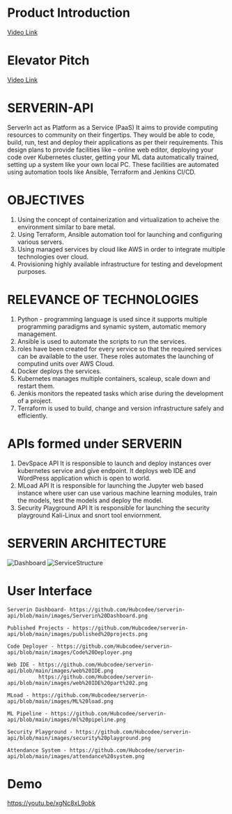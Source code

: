 # Product Introduction
[Video Link](https://drive.google.com/file/d/1-isEqijjuhaPOzXKcj31RawCnEQA61Uj/view?usp=drive_link)

# Elevator Pitch 
[Video Link](https://drive.google.com/file/d/1ebo5lS5ljpLdNsHdjmza1MY6EFievqfG/view?usp=drive_link)

# SERVERIN-API
 ServerIn act as Platform as a Service (PaaS)
 It aims to provide computing resources to community on their fingertips. 
 They would be able to code, build, run, test and deploy their applications as per their requirements. 
 This design plans to provide facilities like – online web editor, deploying your code over Kubernetes cluster, getting your ML data automatically trained, setting up a system like your own local PC. 
 These facilities are automated using automation tools like Ansible, Terraform and Jenkins CI/CD.
 
 # OBJECTIVES
 1. Using the concept of containerization and virtualization to acheive the environment similar to bare metal.
 2. Using Terraform, Ansible automation tool for launching and configuring various servers.
 3. Using managed services by cloud like AWS in order to integrate multiple technologies over cloud.
 4. Provisioning highly available infrastructure for testing and development purposes.
 
 # RELEVANCE OF TECHNOLOGIES 
 1. Python - programming language is used since it supports multiple programming paradigms and synamic system, automatic memory management. 
 2. Ansible is used to automate the scripts to run the services.
 3. roles have been created for every service so that the required services can be available to the user. These roles automates the launching of computind units over AWS Cloud.
 4. Docker deploys the services.
 5. Kubernetes manages multiple containers, scaleup, scale down and restart them.
 6. Jenkis monitors the repeated tasks which arise during the development of a project.
 7. Terraform is used to build, change and version infrastructure safely and efficiently.
 
# APIs formed under SERVERIN
 1. DevSpace API 
      It is responsible to launch and deploy instances over kubernetes service and give endpoint.
      It deploys web IDE and WordPress application which is open to world.
 2. MLoad API
      It is responsible for launching the Jupyter web based instance where user can use various machine learning modules, train the models, test the models and deploy the model. 
 3. Security Playground API
      It is responsible for launching the security playground Kali-Linux and snort tool enviornment.

# SERVERIN ARCHITECTURE
![Dashboard](/serverin-api/blob/main/images/Serverin%20Dashboard.png)
![ServiceStructure](/serverin-api/blob/main/images/Internal%20Serverin%20Service%20Strcuture.png)

    
    
    
# User Interface
    Serverin Dashboard- https://github.com/Hubcodee/serverin-api/blob/main/images/Serverin%20Dashboard.png
    
    Published Projects - https://github.com/Hubcodee/serverin-api/blob/main/images/published%20projects.png
    
    Code Deployer - https://github.com/Hubcodee/serverin-api/blob/main/images/Code%20Deployer.png
    
    Web IDE - https://github.com/Hubcodee/serverin-api/blob/main/images/web%20IDE.png
              https://github.com/Hubcodee/serverin-api/blob/main/images/web%20IDE%20part%202.png
              
    MLoad - https://github.com/Hubcodee/serverin-api/blob/main/images/ML%20load.png
    
    ML Pipeline - https://github.com/Hubcodee/serverin-api/blob/main/images/ml%20pipeline.png
    
    Security Playground - https://github.com/Hubcodee/serverin-api/blob/main/images/security%20playground.png
    
    Attendance System - https://github.com/Hubcodee/serverin-api/blob/main/images/attendance%20system.png
    
# Demo
https://youtu.be/xgNc8xL9obk
    
    


    

      
      

 
